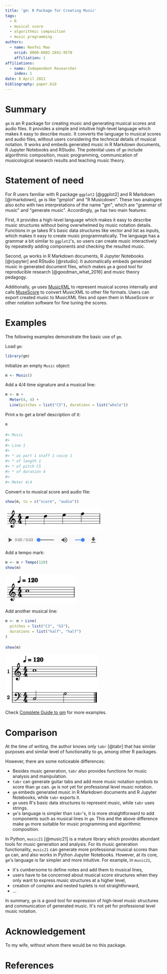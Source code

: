 ```yaml
---
title: 'gm: R Package for Creating Music'
tags:
  - R
  - musical score
  - algorithmic composition
  - music programming
authors:
  - name: Renfei Mao
    orcid: 0000-0002-2841-9570
    affiliation: 1
affiliations:
  - name: Independent Researcher
    index: 1
date: 8 April 2021
bibliography: paper.bib
---
```


# Summary

`gm` is an R package for creating music and generating musical scores and
audio files. It provides a simple and intuitive high-level language which
makes it easy to describe music. It converts the language to musical scores
and audio files, without users considering the technical details of musical 
notation. It works and embeds generated music in R Markdown documents, R
Jupyter Notebooks and RStudio. The potential uses of `gm` include algorithmic
composition, music programming, communication of musicological research
results and teaching music theory.


# Statement of need

For R users familiar with R package `ggplot2` [@ggplot2] and R Markdown
[@rmarkdown], `gm` is like "gmplot" and "R Musicdown". These two analogies
also echo with two interpretations of the name "gm", which are "grammar of
music" and "generate music". Accordingly, `gm` has two main features:

First, it provides a high-level language which makes it easy to describe music
structures without being overwhelmed by music notation details. Functions in
`gm` takes R's basic data structures like vector and list as inputs, which
makes it easy to create music programmatically. The language has a grammar
a bit similar to `ggplot2`'s, so users can create music interactively by
repeatedly adding components and checking the resulted music.

Second, `gm` works in R Markdown documents, R Jupyter Notebooks [@rjupyter]
and RStudio [@rstudio]. It automatically embeds generated music in generated
document files, which makes `gm` a good tool for reproducible research 
[@goodman_what_2016] and music theory pedagogy.

Additionally, `gm` uses [MusicXML](https://www.w3.org/2017/12/musicxml31/)
to represent musical scores internally and calls 
[MuseScore](https://musescore.org/) to convert MusicXML to other file formats.
Users can export created music to MusicXML files and open them in MuseScore or
other notation software for fine tuning the scores.


# Examples

The following examples demonstrate the basic use of `gm`.

Load `gm`:

```r
library(gm)
```

Initialize an empty `Music` object:

```r
m <- Music()
```

Add a 4/4 time signature and a musical line:

```r
m <- m +
  Meter(4, 4) +
  Line(pitches = list("C5"), durations = list("whole"))
```

Print `m` to get a brief description of it:

```r
m

#> Music
#> 
#> Line 1
#> 
#> * as part 1 staff 1 voice 1
#> * of length 1
#> * of pitch C5
#> * of duration 4
#> 
#> Meter 4/4
```

Convert `m` to musical score and audio file:
 
```r
show(m, to = c("score", "audio"))
```
 
![An example `gm` figure demonstrating conversion of created music to score.](assets/score.png)
 
![An example `gm` figure demonstrating conversion of created music to audio file.](assets/audio.png)

Add a tempo mark:

```r
m <- m + Tempo(120)
show(m)
``` 

![An example `gm` figure demonstrating adding tempo mark.](assets/tempo.png)

Add another musical line:

```r
m <- m + Line(
  pitches = list("C3", "G3"),
  durations = list("half", "half")
)

show(m)
```

![An example `gm` figure demonstrating adding musical line.](assets/line.png)

Check [Complete Guide to gm](https://flujoo.github.io/gm/articles/gm.html)
for more examples.


# Comparison

At the time of writing, the author knows only `tabr` [@tabr] that has similar
purposes and similar level of functionality to `gm`, among other R packages.

However, there are some noticeable differences:

- Besides music generation, `tabr` also provides functions for music analysis
and manipulation.
- `tabr` can generate guitar tabs and add more music notation symbols to
score than `gm` can. `gm` is not yet for professional level music notation.
- `gm` embeds generated music in R Markdown documents and R Jupyter Notebooks,
while `tabr` exports it.
- `gm` uses R's basic data structures to represent music, while `tabr` uses
strings.
- `gm`'s language is simpler than `tabr`'s, it is more straightforward
to add components such as musical lines in `gm`. This and the above difference
make `gm` more suitable for music programming and algorithmic composition.

In Python, `music21` [@music21] is a mature library which provides abundant
tools for music generation and analysis. For its music generation 
functionality, `music21` can generate more professional musical scores than
`gm` can, and also works in Python Jupyter Notebooks. However, at its core,
`gm`'s language is far simpler and more intuitive. For example, in `music21`, 

- it's cumbersome to define notes and add them to musical
lines,
- users have to be concerned about musical score structures when they only
want to express music structures at a higher level,
- creation of complex and nested tuplets is not straightforward,
- ...

In summary, `gm` is a good tool for expression of high-level music structures
and communication of generated music. It's not yet for professional level
music notation.


# Acknowledgement

To my wife, without whom there would be no this package.


# References
